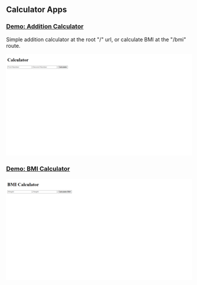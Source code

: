 ## Calculator Apps

### [Demo: Addition Calculator](https://replit.com/@gdbecker/Calculator)

Simple addition calculator at the root "/" url, or calculate BMI at the "/bmi" route.

!["Calc"](./Calc.png)

### [Demo: BMI Calculator](https://replit.com/@gdbecker/Calculator)

!["BMICalc"](./BMICalc.png)
